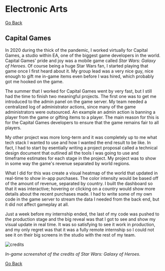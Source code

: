 # Electronic Arts

[Go Back](/)

## Capital Games

In 2020 during the thick of the pandemic, I worked virtually for Capital Games, a studio within EA, one of the biggest game developers in the world. Capital Games' pride and joy was a mobile game called _Star Wars: Galaxy of Heroes_. Of course being a huge Star Wars fan, I started playing that game once I first heard about it. My group lead was a very nice guy, nice enough to gift me in-game items even before I was hired, which probably got me hooked on the game.

The summer that I worked for Capital Games went by very fast, but I still had the time to finish two meaningful projects. The first one was to get me introduced to the admin panel on the game server. My team needed a centralized log of administrator actions, since many of the game administrators were outsourced. An example an admin action is banning a player from the game or gifting items to a player. The main reason for this is for the Capital Games developers to ensure that the game remains fair to all players.

My other project was more long-term and it was completely up to me what tech stack I wanted to use and how I wanted the end result to be like. In fact, I had to start by esentially writing a project proposal called a technical design document that outlined all the tools I was going to use and timeframe estimates for each stage in the project. My project was to show in some way the game's revenue separated by world regions.

What I did for this was create a visual heatmap of the world that updated in real-time to show in-app purchases. The color intensity would be based off of the amount of revenue, separated by country. I built the dashboard so that it was interactive; hovering or clicking on a country would show more details about the recent purchases made. I had to write some of my own code in the game server to stream the data I needed from the back end, but it did not affect gameplay at all.

Just a week before my internship ended, the last of my code was pushed to the production stage and the big reveal was that I got to see and show my visual update in real time. It was so satisfying to see it work in production, and my only regret was that it was a fully remote internship so I could not see it on their big screens in the studio with the rest of my team.

![credits](./media/ea_credits.png)

_In-game screenshot of the credits of Star Wars: Galaxy of Heroes._

[Go Back](/)